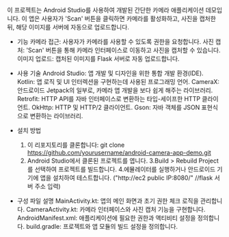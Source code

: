 이 프로젝트는 Android Studio를 사용하여 개발된 간단한 카메라 애플리케이션 데모입니다. 
이 앱은 사용자가 'Scan' 버튼을 클릭하면 카메라를 활성화하고, 사진을 캡처한 뒤, 해당 이미지를 서버에 자동으로 업로드합니다.

- 기능
    카메라 접근: 사용자가 카메라를 사용할 수 있도록 권한을 요청합니다.
    사진 캡처: 'Scan' 버튼을 통해 카메라 인터페이스로 이동하고 사진을 캡처할 수 있습니다.
    이미지 업로드: 캡처된 이미지를 Flask 서버로 자동 업로드합니다.
  
- 사용 기술
    Android Studio: 앱 개발 및 디자인을 위한 통합 개발 환경(IDE).
    Kotlin: 앱 로직 및 UI 인터렉션을 구현하는데 사용된 프로그래밍 언어.
    CameraX: 안드로이드 Jetpack의 일부로, 카메라 앱 개발을 보다 쉽게 해주는 라이브러리.
    Retrofit: HTTP API를 자바 인터페이스로 변환하는 타입-세이프한 HTTP 클라이언트.
    OkHttp: HTTP 및 HTTP/2 클라이언트.
    Gson: 자바 객체를 JSON 표현식으로 변환하는 라이브러리.
  
- 설치 방법
    1. 이 리포지토리를 클론합니다:
        git clone https://github.com/yourusername/android-camera-app-demo.git
    2. Android Studio에서 클론된 프로젝트를 엽니다.
    3.Build > Rebuild Project를 선택하여 프로젝트를 빌드합니다.
    4.에뮬레이터를 실행하거나 안드로이드 기기에 앱을 설치하여 테스트합니다.
    ("http://ec2 public IP:8080/" //flask 서버 주소 입력)

- 구성 파일 설명
    MainActivity.kt: 앱의 메인 화면과 초기 권한 체크 로직을 관리합니다.
    CameraActivity.kt: 카메라 인터페이스와 사진 캡처 기능을 구현합니다.
    AndroidManifest.xml: 애플리케이션에 필요한 권한과 액티비티 설정을 정의합니다.
    build.gradle: 프로젝트와 앱 모듈의 빌드 설정을 정의합니다.
